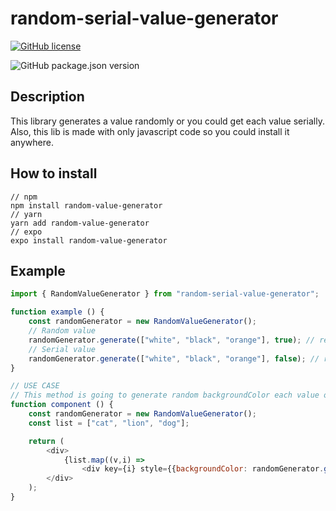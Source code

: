 # random-serial-value-generator

[![GitHub license](https://img.shields.io/github/license/mauvpark/random-value-generator)](https://github.com/mauvpark/random-value-generator/blob/main/LICENSE)

![GitHub package.json version](https://img.shields.io/github/package-json/v/mauvpark/random-value-generator)

## Description

This library generates a value randomly or you could get each value serially. Also, this lib is made with only javascript code so you could install it anywhere.

## How to install

```
// npm
npm install random-value-generator
// yarn
yarn add random-value-generator
// expo
expo install random-value-generator
```

## Example

```js
import { RandomValueGenerator } from "random-serial-value-generator";

function example () {
    const randomGenerator = new RandomValueGenerator();
    // Random value
    randomGenerator.generate(["white", "black", "orange"], true); // returns a value like "black", "white", "black", "orange" etc... randomly
    // Serial value
    randomGenerator.generate(["white", "black", "orange"], false); // returns a value "white", "black", "orange" serially
}

// USE CASE
// This method is going to generate random backgroundColor each value of the list.
function component () {
    const randomGenerator = new RandomValueGenerator();
    const list = ["cat", "lion", "dog"];

    return (
        <div>
            {list.map((v,i) => 
                <div key={i} style={{backgroundColor: randomGenerator.generate(["white", "black", "orange"], true);}}>{v}</div>)}
        </div>
    );
}
```
